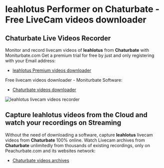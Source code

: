 # leahlotus Performer on Chaturbate - Free LiveCam videos downloader

## Chaturbate Live Videos Recorder

Monitor and record livecam videos of **leahlotus** from **Chaturbate** with Moniturbate.com
Get a premium trial for free by just and only registering with your Email address:
* [leahlotus Premium videos downloader](https://moniturbate.com/request-demo-licence-key.html)

Free livecam videos downloader - Moniturbate Software:
* [Chaturbate videos downloader](https://moniturbate.com/moniturbate-download-software.html)

![leahlotus livecam videos recorder](https://peachurnet.com/templates/moniturbate-software.png)


## Capture leahlotus videos from the Cloud and watch your recordings on Streaming

Without the need of downloading a software, capture **leahlotus** livecam videos from **Chaturbate** 100% online.
Watch Livecam archives from **Chaturbate** unlimitedly from thousands of existing recordings, only on Peachurbate.com and its websites network:
* [Chaturbate videos archives](https://peachurnet.com/)